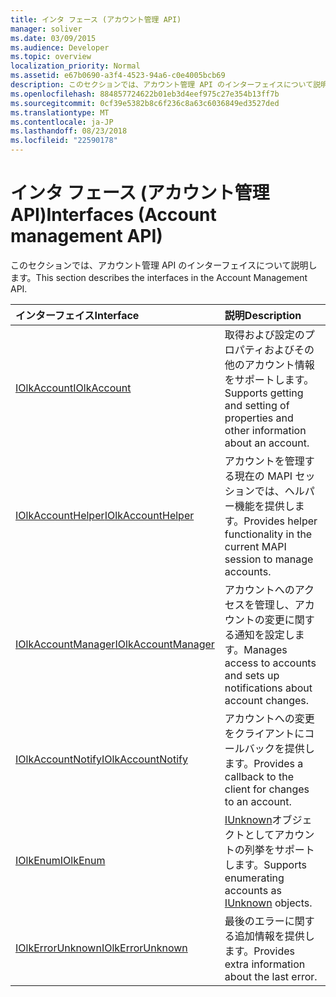```yaml
---
title: インタ フェース (アカウント管理 API)
manager: soliver
ms.date: 03/09/2015
ms.audience: Developer
ms.topic: overview
localization_priority: Normal
ms.assetid: e67b0690-a3f4-4523-94a6-c0e4005bcb69
description: このセクションでは、アカウント管理 API のインターフェイスについて説明します。
ms.openlocfilehash: 884857724622b01eb3d4eef975c27e354b13ff7b
ms.sourcegitcommit: 0cf39e5382b8c6f236c8a63c6036849ed3527ded
ms.translationtype: MT
ms.contentlocale: ja-JP
ms.lasthandoff: 08/23/2018
ms.locfileid: "22590178"
---
```

# <a name="interfaces-account-management-api"></a><span data-ttu-id="d6566-103">インタ フェース (アカウント管理 API)</span><span class="sxs-lookup"><span data-stu-id="d6566-103">Interfaces (Account management API)</span></span>

<span data-ttu-id="d6566-104">このセクションでは、アカウント管理 API のインターフェイスについて説明します。</span><span class="sxs-lookup"><span data-stu-id="d6566-104">This section describes the interfaces in the Account Management API.</span></span>
  
|<span data-ttu-id="d6566-105">**インターフェイス**</span><span class="sxs-lookup"><span data-stu-id="d6566-105">**Interface**</span></span>|<span data-ttu-id="d6566-106">**説明**</span><span class="sxs-lookup"><span data-stu-id="d6566-106">**Description**</span></span>|
|:-----|:-----|
|[<span data-ttu-id="d6566-107">IOlkAccount</span><span class="sxs-lookup"><span data-stu-id="d6566-107">IOlkAccount</span></span>](iolkaccount.md) <br/> |<span data-ttu-id="d6566-108">取得および設定のプロパティおよびその他のアカウント情報をサポートします。</span><span class="sxs-lookup"><span data-stu-id="d6566-108">Supports getting and setting of properties and other information about an account.</span></span>  <br/> |
|[<span data-ttu-id="d6566-109">IOlkAccountHelper</span><span class="sxs-lookup"><span data-stu-id="d6566-109">IOlkAccountHelper</span></span>](iolkaccounthelper.md) <br/> |<span data-ttu-id="d6566-110">アカウントを管理する現在の MAPI セッションでは、ヘルパー機能を提供します。</span><span class="sxs-lookup"><span data-stu-id="d6566-110">Provides helper functionality in the current MAPI session to manage accounts.</span></span>  <br/> |
|[<span data-ttu-id="d6566-111">IOlkAccountManager</span><span class="sxs-lookup"><span data-stu-id="d6566-111">IOlkAccountManager</span></span>](iolkaccountmanager.md) <br/> |<span data-ttu-id="d6566-112">アカウントへのアクセスを管理し、アカウントの変更に関する通知を設定します。</span><span class="sxs-lookup"><span data-stu-id="d6566-112">Manages access to accounts and sets up notifications about account changes.</span></span>  <br/> |
|[<span data-ttu-id="d6566-113">IOlkAccountNotify</span><span class="sxs-lookup"><span data-stu-id="d6566-113">IOlkAccountNotify</span></span>](iolkaccountnotify.md) <br/> |<span data-ttu-id="d6566-114">アカウントへの変更をクライアントにコールバックを提供します。</span><span class="sxs-lookup"><span data-stu-id="d6566-114">Provides a callback to the client for changes to an account.</span></span>  <br/> |
|[<span data-ttu-id="d6566-115">IOlkEnum</span><span class="sxs-lookup"><span data-stu-id="d6566-115">IOlkEnum</span></span>](iolkenum.md) <br/> |<span data-ttu-id="d6566-116">[IUnknown](https://docs.microsoft.com/en-us/windows/desktop/api/unknwn/nn-unknwn-iunknown)オブジェクトとしてアカウントの列挙をサポートします。</span><span class="sxs-lookup"><span data-stu-id="d6566-116">Supports enumerating accounts as [IUnknown](https://docs.microsoft.com/en-us/windows/desktop/api/unknwn/nn-unknwn-iunknown) objects.</span></span>  <br/> |
|[<span data-ttu-id="d6566-117">IOlkErrorUnknown</span><span class="sxs-lookup"><span data-stu-id="d6566-117">IOlkErrorUnknown</span></span>](iolkerrorunknown.md) <br/> |<span data-ttu-id="d6566-118">最後のエラーに関する追加情報を提供します。</span><span class="sxs-lookup"><span data-stu-id="d6566-118">Provides extra information about the last error.</span></span>  <br/> |
   


